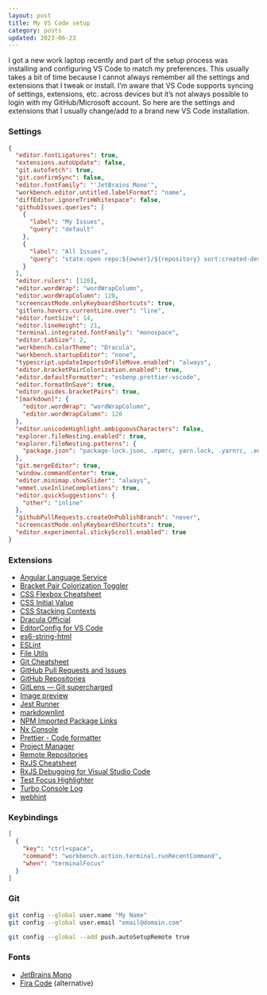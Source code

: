 ```yaml
---
layout: post
title: My VS Code setup
category: posts
updated: 2023-06-23
---
```


I got a new work laptop recently and part of the setup process was installing and configuring VS Code to match my preferences. This usually takes a bit of time because I cannot always remember all the settings and extensions that I tweak or install. I’m aware that VS Code supports syncing of settings, extensions, etc. across devices but it’s not always possible to login with my GitHub/Microsoft account. So here are the settings and extensions that I usually change/add to a brand new VS Code installation.

### Settings

```json
{
  "editor.fontLigatures": true,
  "extensions.autoUpdate": false,
  "git.autofetch": true,
  "git.confirmSync": false,
  "editor.fontFamily": "'JetBrains Mono'",
  "workbench.editor.untitled.labelFormat": "name",
  "diffEditor.ignoreTrimWhitespace": false,
  "githubIssues.queries": [
    {
      "label": "My Issues",
      "query": "default"
    },
    {
      "label": "All Issues",
      "query": "state:open repo:${owner}/${repository} sort:created-desc"
    }
  ],
  "editor.rulers": [120],
  "editor.wordWrap": "wordWrapColumn",
  "editor.wordWrapColumn": 120,
  "screencastMode.onlyKeyboardShortcuts": true,
  "gitlens.hovers.currentLine.over": "line",
  "editor.fontSize": 14,
  "editor.lineHeight": 21,
  "terminal.integrated.fontFamily": "monospace",
  "editor.tabSize": 2,
  "workbench.colorTheme": "Dracula",
  "workbench.startupEditor": "none",
  "typescript.updateImportsOnFileMove.enabled": "always",
  "editor.bracketPairColorization.enabled": true,
  "editor.defaultFormatter": "esbenp.prettier-vscode",
  "editor.formatOnSave": true,
  "editor.guides.bracketPairs": true,
  "[markdown]": {
    "editor.wordWrap": "wordWrapColumn",
    "editor.wordWrapColumn": 120
  },
  "editor.unicodeHighlight.ambiguousCharacters": false,
  "explorer.fileNesting.enabled": true,
  "explorer.fileNesting.patterns": {
    "package.json": "package-lock.json, .npmrc, yarn.lock, .yarnrc, .editorconfig, .prettier*, .gitignore, .eslintrc.json, jest.*.js, nx.json, tsconfig.*.json"
  },
  "git.mergeEditor": true,
  "window.commandCenter": true,
  "editor.minimap.showSlider": "always",
  "emmet.useInlineCompletions": true,
  "editor.quickSuggestions": {
    "other": "inline"
  },
  "githubPullRequests.createOnPublishBranch": "never",
  "screencastMode.onlyKeyboardShortcuts": true,
  "editor.experimental.stickyScroll.enabled": true
}
```

### Extensions

- [Angular Language Service](https://marketplace.visualstudio.com/items?itemName=Angular.ng-template)
- [Bracket Pair Colorization Toggler](https://marketplace.visualstudio.com/items?itemName=dzhavat.bracket-pair-toggler)
- [CSS Flexbox Cheatsheet](https://marketplace.visualstudio.com/items?itemName=dzhavat.css-flexbox-cheatsheet)
- [CSS Initial Value](https://marketplace.visualstudio.com/items?itemName=dzhavat.css-initial-value)
- [CSS Stacking Contexts](https://marketplace.visualstudio.com/items?itemName=felixfbecker.css-stacking-contexts)
- [Dracula Official](https://marketplace.visualstudio.com/items?itemName=dracula-theme.theme-dracula)
- [EditorConfig for VS Code](https://marketplace.visualstudio.com/items?itemName=EditorConfig.EditorConfig)
- [es6-string-html](https://marketplace.visualstudio.com/items?itemName=Tobermory.es6-string-html)
- [ESLint](https://marketplace.visualstudio.com/items?itemName=dbaeumer.vscode-eslint)
- [File Utils](https://marketplace.visualstudio.com/items?itemName=sleistner.vscode-fileutils)
- [Git Cheatsheet](https://marketplace.visualstudio.com/items?itemName=dzhavat.git-cheatsheet)
- [GitHub Pull Requests and Issues](https://marketplace.visualstudio.com/items?itemName=GitHub.vscode-pull-request-github)
- [GitHub Repositories](https://marketplace.visualstudio.com/items?itemName=GitHub.remotehub)
- [GitLens — Git supercharged](https://marketplace.visualstudio.com/items?itemName=eamodio.gitlens)
- [Image preview](https://marketplace.visualstudio.com/items?itemName=kisstkondoros.vscode-gutter-preview)
- [Jest Runner](https://marketplace.visualstudio.com/items?itemName=firsttris.vscode-jest-runner)
- [markdownlint](https://marketplace.visualstudio.com/items?itemName=DavidAnson.vscode-markdownlint)
- [NPM Imported Package Links](https://marketplace.visualstudio.com/items?itemName=MainaWycliffe.view-package-on-npm)
- [Nx Console](https://marketplace.visualstudio.com/items?itemName=nrwl.angular-console)
- [Prettier - Code formatter](https://marketplace.visualstudio.com/items?itemName=esbenp.prettier-vscode)
- [Project Manager](https://marketplace.visualstudio.com/items?itemName=alefragnani.project-manager)
- [Remote Repositories](https://marketplace.visualstudio.com/items?itemName=ms-vscode.remote-repositories)
- [RxJS Cheatsheet](https://marketplace.visualstudio.com/items?itemName=dzhavat.rxjs-cheatsheet)
- [RxJS Debugging for Visual Studio Code](https://marketplace.visualstudio.com/items?itemName=manuelalabor.rxjs-debugging-for-vs-code)
- [Test Focus Highlighter](https://marketplace.visualstudio.com/items?itemName=dzhavat.test-focus-highlighter)
- [Turbo Console Log](https://marketplace.visualstudio.com/items?itemName=ChakrounAnas.turbo-console-log)
- [webhint](https://marketplace.visualstudio.com/items?itemName=webhint.vscode-webhint)

### Keybindings

```json
[
  {
    "key": "ctrl+space",
    "command": "workbench.action.terminal.runRecentCommand",
    "when": "terminalFocus"
  }
]
```

### Git

```bash
git config --global user.name "My Name"
git config --global user.email "email@domain.com"

git config --global --add push.autoSetupRemote true
```

### Fonts

- [JetBrains Mono](https://github.com/JetBrains/JetBrainsMono)
- [Fira Code](https://github.com/tonsky/FiraCode) (alternative)
